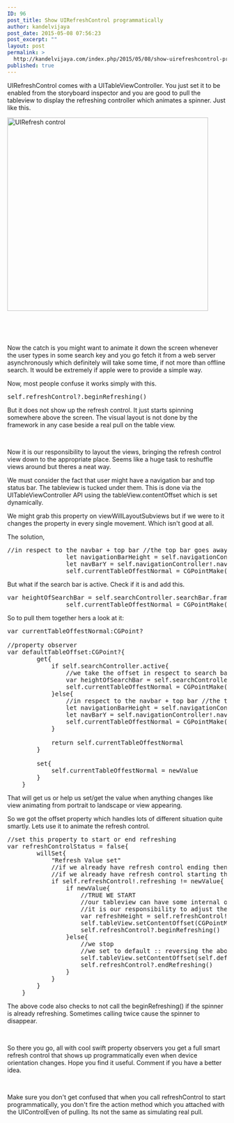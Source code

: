 ```yaml
---
ID: 96
post_title: Show UIRefreshControl programmatically
author: kandelvijaya
post_date: 2015-05-08 07:56:23
post_excerpt: ""
layout: post
permalink: >
  http://kandelvijaya.com/index.php/2015/05/08/show-uirefreshcontrol-programmatically/
published: true
---
```

UIRefreshControl comes with a UITableViewController. You just set it to be enabled from the storyboard inspector and you are good to pull the tableview to display the refreshing controller which animates a spinner. Just like this.

<a href="http://www.kandelvijaya.com/wp-content/uploads/2015/05/Screen-Shot-2015-05-08-at-4.37.04-PM.png"><img class="aligncenter  wp-image-97" src="http://www.kandelvijaya.com/wp-content/uploads/2015/05/Screen-Shot-2015-05-08-at-4.37.04-PM.png" alt="UIRefresh control" width="461" height="444" /></a>

&nbsp;

&nbsp;

Now the catch is you might want to animate it down the screen whenever the user types in some search key and you go fetch it from a web server asynchronously which definitely will take some time, if not more than offline search. It would be extremely if apple were to provide a simple way.

Now, most people confuse it works simply with this.
<pre class="lang:swift decode:true">self.refreshControl?.beginRefreshing()</pre>
But it does not show up the refresh control. It just starts spinning somewhere above the screen. The visual layout is not done by the framework in any case beside a real pull on the table view.

&nbsp;

Now it is our responsibility to layout the views, bringing the refresh control view down to the appropriate place. Seems like a huge task to reshuffle views around but theres a neat way.

We must consider the fact that user might have a navigation bar and top status bar. The tableview is tucked under them. This is done via the UITableViewController API using the tableView.contentOffset which is set dynamically.

We might grab this property on viewWillLayoutSubviews but if we were to it changes the property in every single movement. Which isn't good at all.

The solution,
<pre class="lang:swift decode:true ">//in respect to the navbar + top bar //the top bar goes away in landscape mode
                let navigationBarHeight = self.navigationController!.navigationBar.frame.height
                let navBarY = self.navigationController!.navigationBar.frame.origin.y
                self.currentTableOffestNormal = CGPointMake(0, (-navBarY - navigationBarHeight))
</pre>
But what if the search bar is active. Check if it is and add this.
<pre class="lang:swift decode:true">var heightOfSearchBar = self.searchController.searchBar.frame.height
                self.currentTableOffestNormal = CGPointMake(0, heightOfSearchBar)</pre>
So to pull them together hers a look at it:
<pre class="lang:swift decode:true">var currentTableOffestNormal:CGPoint?

//property observer
var defaultTableOffset:CGPoint?{
        get{
            if self.searchController.active{
                //we take the offset in respect to search bars height only
                var heightOfSearchBar = self.searchController.searchBar.frame.height
                self.currentTableOffestNormal = CGPointMake(0, heightOfSearchBar)
            }else{
                //in respect to the navbar + top bar //the top bar goes away in landscape mode
                let navigationBarHeight = self.navigationController!.navigationBar.frame.height
                let navBarY = self.navigationController!.navigationBar.frame.origin.y
                self.currentTableOffestNormal = CGPointMake(0, (-navBarY - navigationBarHeight))
            }

            return self.currentTableOffestNormal
        }

        set{
            self.currentTableOffestNormal = newValue
        }
    }</pre>
That will get us or help us set/get the value when anything changes like view animating from portrait to landscape or view appearing.

So we got the offset property which handles lots of different situation quite smartly. Lets use it to animate the refresh control.
<pre class="lang:swift decode:true ">//set this property to start or end refreshing
var refreshControlStatus = false{
        willSet{
            "Refresh Value set"
            //if we already have refresh control ending then leave it
            //if we already have refresh control starting then leave it
            if self.refreshControl!.refreshing != newValue{
                if newValue{
                    //TRUE WE START
                    //our tableview can have some internal offset set due to the presence of navigation bar
                    //it is our responsibility to adjust the offset of tableview by proper amount while displaying refresh bar from code
                    var refreshHeight = self.refreshControl!.frame.size.height
                    self.tableView.setContentOffset(CGPointMake(self.tableView.contentOffset.x, defaultTableOffset!.y - refreshHeight), animated: false)
                    self.refreshControl?.beginRefreshing()
                }else{
                    //we stop
                    //we set to default :: reversing the above process
                    self.tableView.setContentOffset(self.defaultTableOffset!, animated: true)
                    self.refreshControl?.endRefreshing()
                }
            }
        }
    }</pre>
The above code also checks to not call the beginRefreshing() if the spinner is already refreshing. Sometimes calling twice cause the spinner to disappear.

&nbsp;

So there you go, all with cool swift property observers you get a full smart refresh control that shows up programmatically even when device orientation changes. Hope you find it useful. Comment if you have a better idea.

&nbsp;

Make sure you don't get confused that when you call refreshControl to start programmatically, you don't fire the action method which you attached with the UIControlEven of pulling. Its not the same as simulating real pull.